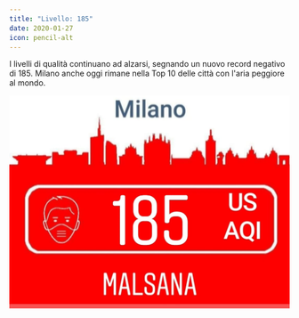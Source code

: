 ```yaml
---
title: "Livello: 185"
date: 2020-01-27
icon: pencil-alt
---
```


I livelli di qualità continuano ad alzarsi, segnando un nuovo record negativo di 185.
Milano anche oggi rimane nella Top 10 delle città con l'aria peggiore al mondo.

![AQI Milano: 185](./images/2020-01-27.jpg)